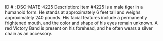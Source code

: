 ID # : DSC-MATE-4225
Description: Item #4225 is a male tiger in a humanoid form. He stands at approximately 6 feet tall and weighs approximately 240 pounds. His facial features include a permanently frightened mouth, and the color and shape of his eyes remain unknown. A red Victory Band is present on his forehead, and he often wears a silver chain as an accessory. 